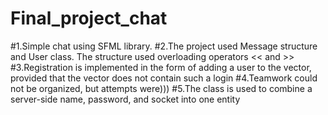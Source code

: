 # Final_project_chat
#1.Simple chat using SFML library.
#2.The project used Message structure and User class.
The structure used overloading operators << and >>
#3.Registration is implemented in the form of adding a user to the vector, provided that the vector does not contain such a login
#4.Teamwork could not be organized, but attempts were)))
#5.The class is used to combine a server-side name, password, and socket into one entity
